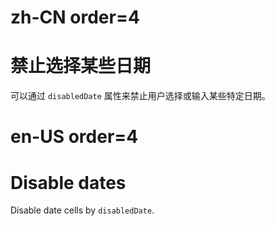 # zh-CN order=4

# 禁止选择某些日期

可以通过 `disabledDate` 属性来禁止用户选择或输入某些特定日期。

# en-US order=4

# Disable dates

Disable date cells by `disabledDate`.
